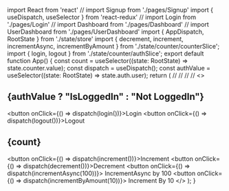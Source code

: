 import React from 'react'
// import Signup from './pages/Signup'
import { useDispatch, useSelector } from 'react-redux'
// import Login from './pages/Login'
// import Dashboard from './pages/Dashboard'
// import UserDashboard from './pages/UserDashboard'
import { AppDispatch, RootState } from './state/store'
import { decrement, increment, incrementAsync, incrementByAmount } from './state/counter/counterSlice';
import { login, logout } from './state/counter/authSlice';
export default function App() {
  const count = useSelector((state: RootState) => state.counter.value);
  const dispatch = useDispatch<AppDispatch>();
  const authValue = useSelector((state: RootState) => state.auth.user);
  return (
    // <Signup />
    // <Login/>
    // <Dashboard/>
    // <UserDashboard/>
    <>
      <h2>{authValue ? "IsLoggedIn" : "Not LoggedIn"}</h2>
      <button onClick={() => dispatch(login())}>Login</button>
      <button onClick={() => dispatch(logout())}>Logout</button>
      <h2>{count}</h2>
      <button onClick={() => dispatch(increment())}>Increment</button>
      <button onClick={() => dispatch(decrement())}>Decrement</button>
      <button onClick={() => dispatch(incrementAsync(100))}>
        IncrementAsync by 100
      </button>
      <button onClick={() => dispatch(incrementByAmount(10))}>
        Increment By 10
      </button>
    </>
  );
}
